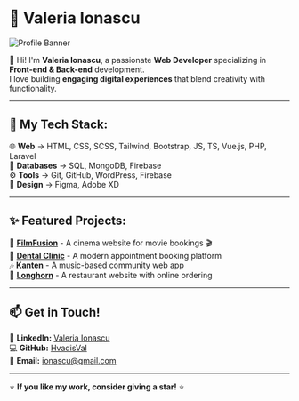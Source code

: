 # 🚀 Valeria Ionascu  

![Profile Banner](https://your-image-link.com/banner.jpg)  

👋 Hi! I'm **Valeria Ionascu**, a passionate **Web Developer** specializing in **Front-end & Back-end** development.  
I love building **engaging digital experiences** that blend creativity with functionality.  

---

## 🔧 My Tech Stack:
🌐 **Web** → HTML, CSS, SCSS, Tailwind, Bootstrap, JS, TS, Vue.js, PHP, Laravel  
💾 **Databases** → SQL, MongoDB, Firebase  
⚙ **Tools** → Git, GitHub, WordPress, Firebase  
🎨 **Design** → Figma, Adobe XD  

---

## ✨ Featured Projects:
🚀 **[FilmFusion](https://filmfusion.dk/dwp/)** - A cinema website for movie bookings 🎬  
🦷 **[Dental Clinic](https://dentalclinic-2d698.web.app/)** - A modern appointment booking platform  
🎶 **[Kanten](https://kanten-web-a8989.firebaseapp.com/)** - A music-based community web app  
🍖 **[Longhorn](https://longhorn-bbq.firebaseapp.com/)** - A restaurant website with online ordering  

---

## 📫 Get in Touch!
🔗 **LinkedIn:** [Valeria Ionascu](https://www.linkedin.com/in/valeriaionascu/)  
💻 **GitHub:** [HvadisVal](https://github.com/HvadisVal)  
📧 **Email:** ionascu@gmail.com  

---

⭐ **If you like my work, consider giving a star!** ⭐  
